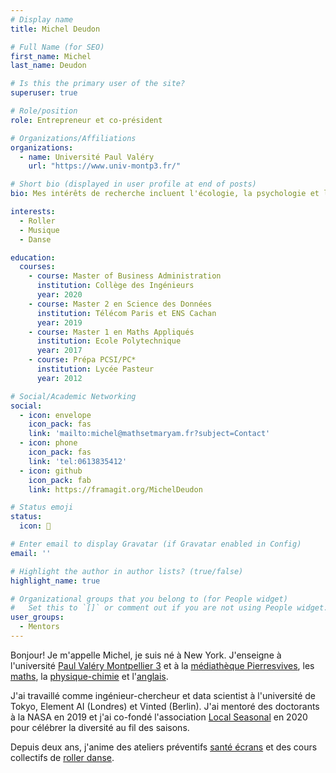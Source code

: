 ```yaml
---
# Display name
title: Michel Deudon

# Full Name (for SEO)
first_name: Michel
last_name: Deudon

# Is this the primary user of the site?
superuser: true

# Role/position
role: Entrepreneur et co-président

# Organizations/Affiliations
organizations:
  - name: Université Paul Valéry
    url: "https://www.univ-montp3.fr/"

# Short bio (displayed in user profile at end of posts)
bio: Mes intérêts de recherche incluent l'écologie, la psychologie et l'apprentissage des langues.

interests:
  - Roller
  - Musique
  - Danse

education:
  courses:
    - course: Master of Business Administration
      institution: Collège des Ingénieurs
      year: 2020
    - course: Master 2 en Science des Données
      institution: Télécom Paris et ENS Cachan
      year: 2019
    - course: Master 1 en Maths Appliqués
      institution: Ecole Polytechnique
      year: 2017
    - course: Prépa PCSI/PC*
      institution: Lycée Pasteur
      year: 2012

# Social/Academic Networking
social:
  - icon: envelope
    icon_pack: fas
    link: 'mailto:michel@mathsetmaryam.fr?subject=Contact'
  - icon: phone
    icon_pack: fas
    link: 'tel:0613835412'
  - icon: github
    icon_pack: fab
    link: https://framagit.org/MichelDeudon

# Status emoji
status:
  icon: 🌻

# Enter email to display Gravatar (if Gravatar enabled in Config)
email: ''

# Highlight the author in author lists? (true/false)
highlight_name: true

# Organizational groups that you belong to (for People widget)
#   Set this to `[]` or comment out if you are not using People widget.
user_groups:
  - Mentors
---
```


Bonjour! Je m'appelle Michel, je suis né à New York. J'enseigne à l'université [Paul Valéry Montpellier 3](https://www.univ-montp3.fr/) et à la [médiathèque Pierresvives](https://pierresvives.herault.fr/), les [maths](https://www.mathsetmaryam.fr/c/maths/), la [physique-chimie](https://www.mathsetmaryam.fr/c/physique-chimie/) et l'[anglais](https://www.mathsetmaryam.fr/c/english/). 

J'ai travaillé comme ingénieur-chercheur et data scientist à l'université de Tokyo, Element AI (Londres) et Vinted (Berlin). J'ai mentoré des doctorants à la NASA en 2019 et j'ai co-fondé l'association [Local Seasonal](https://www.mathsetmaryam.fr/assos/local-seasonal/) en 2020 pour célébrer la diversité au fil des saisons.

Depuis deux ans, j'anime des ateliers préventifs [santé écrans](https://www.mathsetmaryam.fr/c/numerique-ecologie/prevention-sante-ecrans/) et des cours collectifs de [roller danse](https://www.mathsetmaryam.fr/c/roller/).